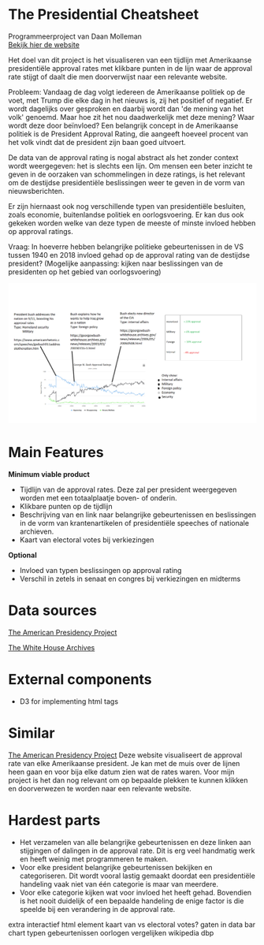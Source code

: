 # The Presidential Cheatsheet
Programmeerproject van Daan Molleman<br>
<a href="https://DaanMol.github.io/project/code/page.html">Bekijk hier de website</a>

Het doel van dit project is het visualiseren van een tijdlijn met Amerikaanse presidentiële approval rates met klikbare punten in de lijn waar de approval rate stijgt of daalt die men doorverwijst naar een relevante website.

Probleem: Vandaag de dag volgt iedereen de Amerikaanse politiek op de voet, met Trump die elke dag in het nieuws is, zij het positief of negatief. Er wordt dagelijks over gesproken en daarbij wordt dan 'de mening van het volk' genoemd. Maar hoe zit het nou daadwerkelijk met deze mening? Waar wordt deze door beïnvloed? Een belangrijk concept in de Amerikaanse politiek is de President Approval Rating, die aangeeft hoeveel procent van het volk vindt dat de president zijn baan goed uitvoert. 

De data van de approval rating is nogal abstract als het zonder context wordt weergegeven: het is slechts een lijn. Om mensen een beter inzicht te geven in de oorzaken van schommelingen in deze ratings, is het relevant om de destijdse presidentiële beslissingen weer te geven in de vorm van nieuwsberichten. 

Er zijn hiernaast ook nog verschillende typen van presidentiële besluiten, zoals economie, buitenlandse politiek en oorlogsvoering. Er kan dus ook gekeken worden welke van deze typen de meeste of minste invloed hebben op approval ratings.

Vraag: In hoeverre hebben belangrijke politieke gebeurtenissen in de VS tussen 1940 en 2018 invloed gehad op de approval rating van de destijdse president?
(Mogelijke aanpassing: kijken naar beslissingen van de presidenten op het gebied van oorlogsvoering)

![Project Sketch](https://github.com/DaanMol/project/blob/master/doc/projectsketch.png)

# Main Features

**Minimum viable product**
* Tijdlijn van de approval rates. Deze zal per president weergegeven worden met een totaalplaatje boven- of onderin.
* Klikbare punten op de tijdlijn
* Beschrijving van en link naar belangrijke gebeurtenissen en beslissingen in de vorm van krantenartikelen of presidentiële speeches of nationale archieven. 
* Kaart van electoral votes bij verkiezingen

**Optional**
* Invloed van typen beslissingen op approval rating
* Verschil in zetels in senaat en congres bij verkiezingen en midterms

# Data sources 
[The American Presidency Project](https://www.presidency.ucsb.edu/statistics/data/presidential-job-approval)

[The White House Archives](https://www.archives.gov/presidential-libraries/archived-websites)

# External components
* D3 for implementing html tags 

# Similar
[The American Presidency Project](https://www.presidency.ucsb.edu/statistics/data/presidential-job-approval)
Deze website visualiseert de approval rate van elke Amerikaanse president. Je kan met de muis over de lijnen heen gaan en voor bija elke datum zien wat de rates waren. Voor mijn project is het dan nog relevant om op bepaalde plekken te kunnen klikken en doorverwezen te worden naar een relevante website.

# Hardest parts
* Het verzamelen van alle belangrijke gebeurtenissen en deze linken aan stijgingen of dalingen in de approval rate. Dit is erg veel handmatig werk en heeft weinig met programmeren te maken. 
* Voor elke president belangrijke gebeurtenissen bekijken en categoriseren. Dit wordt vooral lastig gemaakt doordat een presidentiële handeling vaak niet van één categorie is maar van meerdere.
* Voor elke categorie kijken wat voor invloed het heeft gehad. Bovendien is het nooit duidelijk of een bepaalde handeling de enige factor is die speelde bij een verandering in de approval rate. 

extra interactief html element
kaart van vs 
electoral votes?
gaten in data
bar chart typen gebeurtenissen
oorlogen vergelijken
wikipedia dbp

